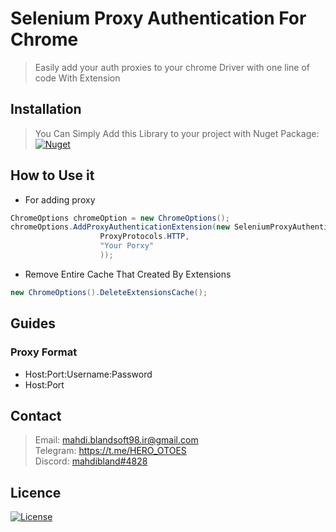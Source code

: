 # Selenium Proxy Authentication For Chrome

> Easily add your auth proxies to your chrome Driver with one line of code With Extension

## Installation

> You Can Simply Add this Library to your project with Nuget Package:
[![Nuget](NugetPackage)](https://nuget.com/NugetLink)

## How to Use it

- For adding proxy

```C#
ChromeOptions chromeOption = new ChromeOptions();
chromeOptions.AddProxyAuthenticationExtension(new SeleniumProxyAuthentication.Proxy(
                    ProxyProtocols.HTTP,
                    "Your Porxy"
                    ));
```
- Remove Entire Cache That Created By Extensions

```C#
new ChromeOptions().DeleteExtensionsCache();
```

##  Guides

### Proxy Format

- Host:Port:Username:Password
- Host:Port

## Contact

> Email: mahdi.blandsoft98.ir@gmail.com<br/>
> Telegram: https://t.me/HERO_OTOES<br />
> Discord: <a href="mahdibland#4828">mahdibland#4828<a/><br/>
    
## Licence

[![License](http://img.shields.io/:license-mit-blue.svg?style=flat-square)](https://github.com/mahdibland/Base64-Encoder-Decoder)
